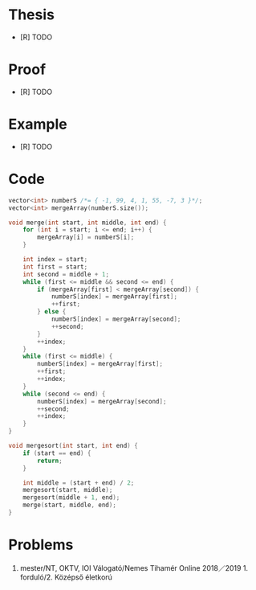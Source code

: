 # Thesis
- [R] TODO

# Proof
- [R] TODO

# Example
- [R] TODO

# Code
```c++
vector<int> numberS /*= { -1, 99, 4, 1, 55, -7, 3 }*/;
vector<int> mergeArray(numberS.size());

void merge(int start, int middle, int end) {
	for (int i = start; i <= end; i++) {
		mergeArray[i] = numberS[i];
	}

	int index = start;
	int first = start;
	int second = middle + 1;
	while (first <= middle && second <= end) {
		if (mergeArray[first] < mergeArray[second]) {
			numberS[index] = mergeArray[first];
			++first;
		} else {
			numberS[index] = mergeArray[second];
			++second;
		}
		++index;
	}
	while (first <= middle) {
		numberS[index] = mergeArray[first];
		++first;
		++index;
	}
	while (second <= end) {
		numberS[index] = mergeArray[second];
		++second;
		++index;
	}
}

void mergesort(int start, int end) {
	if (start == end) {
		return;
	}

	int middle = (start + end) / 2;
	mergesort(start, middle);
	mergesort(middle + 1, end);
	merge(start, middle, end);
}
```

# Problems
1. mester/NT, OKTV, IOI Válogató/Nemes Tihamér Online 2018／2019 1. forduló/2. Középső életkorú